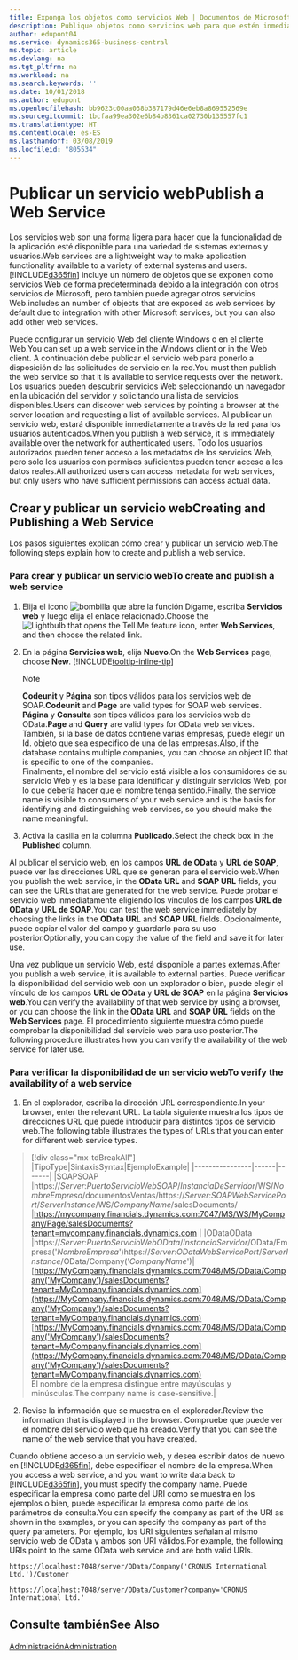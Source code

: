 ```yaml
---
title: Exponga los objetos como servicios Web | Documentos de Microsoft
description: Publique objetos como servicios web para que estén inmediatamente disponibles en la red.
author: edupont04
ms.service: dynamics365-business-central
ms.topic: article
ms.devlang: na
ms.tgt_pltfrm: na
ms.workload: na
ms.search.keywords: ''
ms.date: 10/01/2018
ms.author: edupont
ms.openlocfilehash: bb9623c00aa038b387179d46e6eb8a869552569e
ms.sourcegitcommit: 1bcfaa99ea302e6b84b8361ca02730b135557fc1
ms.translationtype: HT
ms.contentlocale: es-ES
ms.lasthandoff: 03/08/2019
ms.locfileid: "805534"
---
```

# <a name="publish-a-web-service"></a><span data-ttu-id="59b2c-103">Publicar un servicio web</span><span class="sxs-lookup"><span data-stu-id="59b2c-103">Publish a Web Service</span></span>

<span data-ttu-id="59b2c-104">Los servicios web son una forma ligera para hacer que la funcionalidad de la aplicación esté disponible para una variedad de sistemas externos y usuarios.</span><span class="sxs-lookup"><span data-stu-id="59b2c-104">Web services are a lightweight way to make application functionality available to a variety of external systems and users.</span></span> [!INCLUDE[d365fin](includes/d365fin_md.md)] <span data-ttu-id="59b2c-105">incluye un número de objetos que se exponen como servicios Web de forma predeterminada debido a la integración con otros servicios de Microsoft, pero también puede agregar otros servicios Web.</span><span class="sxs-lookup"><span data-stu-id="59b2c-105">includes an number of objects that are exposed as web services by default due to integration with other Microsoft services, but you can also add other web services.</span></span>  

<span data-ttu-id="59b2c-106">Puede configurar un servicio Web del cliente Windows o en el cliente Web.</span><span class="sxs-lookup"><span data-stu-id="59b2c-106">You can set up a web service in the Windows client or in the Web client.</span></span> <span data-ttu-id="59b2c-107">A continuación debe publicar el servicio web para ponerlo a disposición de las solicitudes de servicio en la red.</span><span class="sxs-lookup"><span data-stu-id="59b2c-107">You must then publish the web service so that it is available to service requests over the network.</span></span> <span data-ttu-id="59b2c-108">Los usuarios pueden descubrir servicios Web seleccionando un navegador en la ubicación del servidor y solicitando una lista de servicios disponibles.</span><span class="sxs-lookup"><span data-stu-id="59b2c-108">Users can discover web services by pointing a browser at the server location and requesting a list of available services.</span></span> <span data-ttu-id="59b2c-109">Al publicar un servicio web, estará disponible inmediatamente a través de la red para los usuarios autenticados.</span><span class="sxs-lookup"><span data-stu-id="59b2c-109">When you publish a web service, it is immediately available over the network for authenticated users.</span></span> <span data-ttu-id="59b2c-110">Todo los usuarios autorizados pueden tener acceso a los metadatos de los servicios Web, pero solo los usuarios con permisos suficientes pueden tener acceso a los datos reales.</span><span class="sxs-lookup"><span data-stu-id="59b2c-110">All authorized users can access metadata for web services, but only users who have sufficient permissions can access actual data.</span></span>

## <a name="creating-and-publishing-a-web-service"></a><span data-ttu-id="59b2c-111">Crear y publicar un servicio web</span><span class="sxs-lookup"><span data-stu-id="59b2c-111">Creating and Publishing a Web Service</span></span>  
<span data-ttu-id="59b2c-112">Los pasos siguientes explican cómo crear y publicar un servicio web.</span><span class="sxs-lookup"><span data-stu-id="59b2c-112">The following steps explain how to create and publish a web service.</span></span>  

### <a name="to-create-and-publish-a-web-service"></a><span data-ttu-id="59b2c-113">Para crear y publicar un servicio web</span><span class="sxs-lookup"><span data-stu-id="59b2c-113">To create and publish a web service</span></span>  

1.  <span data-ttu-id="59b2c-114">Elija el icono ![bombilla que abre la función Dígame](media/ui-search/search_small.png "Dígame que desea hacer"), escriba **Servicios web** y luego elija el enlace relacionado.</span><span class="sxs-lookup"><span data-stu-id="59b2c-114">Choose the ![Lightbulb that opens the Tell Me feature](media/ui-search/search_small.png "Tell me what you want to do") icon, enter **Web Services**, and then choose the related link.</span></span>  
2.  <span data-ttu-id="59b2c-115">En la página **Servicios web**, elija **Nuevo**.</span><span class="sxs-lookup"><span data-stu-id="59b2c-115">On the **Web Services** page, choose **New**.</span></span> [!INCLUDE[tooltip-inline-tip](includes/tooltip-inline-tip_md.md)]  

    > [!NOTE]  
    >  <span data-ttu-id="59b2c-116">**Codeunit** y **Página** son tipos válidos para los servicios web de SOAP.</span><span class="sxs-lookup"><span data-stu-id="59b2c-116">**Codeunit** and **Page** are valid types for SOAP web services.</span></span> <span data-ttu-id="59b2c-117">**Página** y **Consulta** son tipos válidos para los servicios web de OData.</span><span class="sxs-lookup"><span data-stu-id="59b2c-117">**Page** and **Query** are valid types for OData web services.</span></span>  
    <span data-ttu-id="59b2c-118">También, si la base de datos contiene varias empresas, puede elegir un Id. objeto que sea específico de una de las empresas.</span><span class="sxs-lookup"><span data-stu-id="59b2c-118">Also, if the database contains multiple companies, you can choose an object ID that is specific to one of the companies.</span></span>  
    <span data-ttu-id="59b2c-119">Finalmente, el nombre del servicio está visible a los consumidores de su servicio Web y es la base para identificar y distinguir servicios Web, por lo que debería hacer que el nombre tenga sentido.</span><span class="sxs-lookup"><span data-stu-id="59b2c-119">Finally, the service name is visible to consumers of your web service and is the basis for identifying and distinguishing web services, so you should make the name meaningful.</span></span>

3.  <span data-ttu-id="59b2c-120">Activa la casilla en la columna **Publicado**.</span><span class="sxs-lookup"><span data-stu-id="59b2c-120">Select the check box in the **Published** column.</span></span>  

<span data-ttu-id="59b2c-121">Al publicar el servicio web, en los campos **URL de OData** y **URL de SOAP**, puede ver las direcciones URL que se generan para el servicio web.</span><span class="sxs-lookup"><span data-stu-id="59b2c-121">When you publish the web service, in the **OData URL** and **SOAP URL** fields, you can see the URLs that are generated for the web service.</span></span> <span data-ttu-id="59b2c-122">Puede probar el servicio web inmediatamente eligiendo los vínculos de los campos **URL de OData** y **URL de SOAP**.</span><span class="sxs-lookup"><span data-stu-id="59b2c-122">You can test the web service immediately by choosing the links in the **OData URL** and **SOAP URL** fields.</span></span> <span data-ttu-id="59b2c-123">Opcionalmente, puede copiar el valor del campo y guardarlo para su uso posterior.</span><span class="sxs-lookup"><span data-stu-id="59b2c-123">Optionally, you can copy the value of the field and save it for later use.</span></span>  

<span data-ttu-id="59b2c-124">Una vez publique un servicio Web, está disponible a partes externas.</span><span class="sxs-lookup"><span data-stu-id="59b2c-124">After you publish a web service, it is available to external parties.</span></span> <span data-ttu-id="59b2c-125">Puede verificar la disponibilidad del servicio web con un explorador o bien, puede elegir el vínculo de los campos **URL de OData** y **URL de SOAP** en la página **Servicios web**.</span><span class="sxs-lookup"><span data-stu-id="59b2c-125">You can verify the availability of that web service by using a browser, or you can choose the link in the **OData URL** and **SOAP URL** fields on the **Web Services** page.</span></span> <span data-ttu-id="59b2c-126">El procedimiento siguiente muestra cómo puede comprobar la disponibilidad del servicio web para uso posterior.</span><span class="sxs-lookup"><span data-stu-id="59b2c-126">The following procedure illustrates how you can verify the availability of the web service for later use.</span></span>  

### <a name="to-verify-the-availability-of-a-web-service"></a><span data-ttu-id="59b2c-127">Para verificar la disponibilidad de un servicio web</span><span class="sxs-lookup"><span data-stu-id="59b2c-127">To verify the availability of a web service</span></span>  

1.  <span data-ttu-id="59b2c-128">En el explorador, escriba la dirección URL correspondiente.</span><span class="sxs-lookup"><span data-stu-id="59b2c-128">In your browser, enter the relevant URL.</span></span> <span data-ttu-id="59b2c-129">La tabla siguiente muestra los tipos de direcciones URL que puede introducir para distintos tipos de servicio web.</span><span class="sxs-lookup"><span data-stu-id="59b2c-129">The following table illustrates the types of URLs that you can enter for different web service types.</span></span>  
> [!div class="mx-tdBreakAll"]
> |<span data-ttu-id="59b2c-130">Tipo</span><span class="sxs-lookup"><span data-stu-id="59b2c-130">Type</span></span>|<span data-ttu-id="59b2c-131">Sintaxis</span><span class="sxs-lookup"><span data-stu-id="59b2c-131">Syntax</span></span>|<span data-ttu-id="59b2c-132">Ejemplo</span><span class="sxs-lookup"><span data-stu-id="59b2c-132">Example</span></span>|
> |----------------|------|-------|
> |<span data-ttu-id="59b2c-133">SOAP</span><span class="sxs-lookup"><span data-stu-id="59b2c-133">SOAP</span></span> |<span data-ttu-id="59b2c-134">https://*Server*:*PuertoServicioWebSOAP*/*InstanciaDeServidor*/WS/*NombreEmpresa*/documentosVentas/</span><span class="sxs-lookup"><span data-stu-id="59b2c-134">https://*Server*:*SOAPWebServicePort*/*ServerInstance*/WS/*CompanyName*/salesDocuments/</span></span> |https://mycompany.financials.dynamics.com:7047/MS/WS/MyCompany/Page/salesDocuments?tenant=mycompany.financials.dynamics.com |
> |<span data-ttu-id="59b2c-135">OData</span><span class="sxs-lookup"><span data-stu-id="59b2c-135">OData</span></span> |<span data-ttu-id="59b2c-136">https://*Server*:*PuertoServicioWebOData*/*InstanciaServidor*/OData/Empresa('*NombreEmpresa*')</span><span class="sxs-lookup"><span data-stu-id="59b2c-136">https://*Server*:*ODataWebServicePort*/*ServerInstance*/OData/Company('*CompanyName*')</span></span>|<span data-ttu-id="59b2c-137">[https://MyCompany.financials.dynamics.com:7048/MS/OData/Company('MyCompany')/salesDocuments?tenant=MyCompany.financials.dynamics.com](https://MyCompany.financials.dynamics.com:7048/MS/OData/Company('MyCompany')/salesDocuments?tenant=MyCompany.financials.dynamics.com)</span><span class="sxs-lookup"><span data-stu-id="59b2c-137">[https://MyCompany.financials.dynamics.com:7048/MS/OData/Company('MyCompany')/salesDocuments?tenant=MyCompany.financials.dynamics.com](https://MyCompany.financials.dynamics.com:7048/MS/OData/Company('MyCompany')/salesDocuments?tenant=MyCompany.financials.dynamics.com)</span></span> <br />    <span data-ttu-id="59b2c-138">El nombre de la empresa distingue entre mayúsculas y minúsculas.</span><span class="sxs-lookup"><span data-stu-id="59b2c-138">The company name is case-sensitive.</span></span>|

2.  <span data-ttu-id="59b2c-139">Revise la información que se muestra en el explorador.</span><span class="sxs-lookup"><span data-stu-id="59b2c-139">Review the information that is displayed in the browser.</span></span> <span data-ttu-id="59b2c-140">Compruebe que puede ver el nombre del servicio web que ha creado.</span><span class="sxs-lookup"><span data-stu-id="59b2c-140">Verify that you can see the name of the web service that you have created.</span></span>  

<span data-ttu-id="59b2c-141">Cuando obtiene acceso a un servicio web, y desea escribir datos de nuevo en [!INCLUDE[d365fin](includes/d365fin_md.md)], debe especificar el nombre de la empresa.</span><span class="sxs-lookup"><span data-stu-id="59b2c-141">When you access a web service, and you want to write data back to [!INCLUDE[d365fin](includes/d365fin_md.md)], you must specify the company name.</span></span> <span data-ttu-id="59b2c-142">Puede especificar la empresa como parte del URI como se muestra en los ejemplos o bien, puede especificar la empresa como parte de los parámetros de consulta.</span><span class="sxs-lookup"><span data-stu-id="59b2c-142">You can specify the company as part of the URI as shown in the examples, or you can specify the company as part of the query parameters.</span></span> <span data-ttu-id="59b2c-143">Por ejemplo, los URI siguientes señalan al mismo servicio web de OData y ambos son URI válidos.</span><span class="sxs-lookup"><span data-stu-id="59b2c-143">For example, the following URIs point to the same OData web service and are both valid URIs.</span></span>  

```  
https://localhost:7048/server/OData/Company('CRONUS International Ltd.')/Customer  
```  

```  
https://localhost:7048/server/OData/Customer?company='CRONUS International Ltd.'  
```  

## <a name="see-also"></a><span data-ttu-id="59b2c-144">Consulte también</span><span class="sxs-lookup"><span data-stu-id="59b2c-144">See Also</span></span>  
[<span data-ttu-id="59b2c-145">Administración</span><span class="sxs-lookup"><span data-stu-id="59b2c-145">Administration</span></span>](admin-setup-and-administration.md)  
